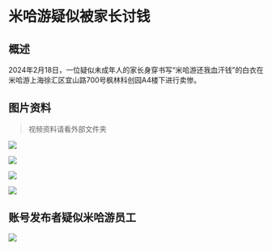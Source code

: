 # 米哈游疑似被家长讨钱



## 概述

2024年2月18日，一位疑似未成年人的家长身穿书写“米哈游还我血汗钱”的白衣在米哈游上海徐汇区宜山路700号枫林科创园A4楼下进行卖惨。



## 图片资料

> 视频资料请看外部文件夹

![](./现场照片1.jpg)

![](./现场照片2.jpg)

![](./现场照片3.jpg)

![](./现场照片4.jpg)



## 账号发布者疑似米哈游员工

![](./推理图.jpg)

